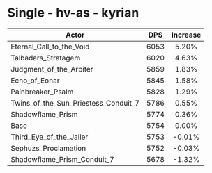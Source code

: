 # Single - hv-as - kyrian
| Actor | DPS | Increase |
|---|:---:|:---:|
|Eternal_Call_to_the_Void|6053|5.20%|
|Talbadars_Stratagem|6020|4.63%|
|Judgment_of_the_Arbiter|5859|1.83%|
|Echo_of_Eonar|5845|1.58%|
|Painbreaker_Psalm|5828|1.29%|
|Twins_of_the_Sun_Priestess_Conduit_7|5786|0.55%|
|Shadowflame_Prism|5774|0.36%|
|Base|5754|0.00%|
|Third_Eye_of_the_Jailer|5753|-0.01%|
|Sephuzs_Proclamation|5752|-0.03%|
|Shadowflame_Prism_Conduit_7|5678|-1.32%|
